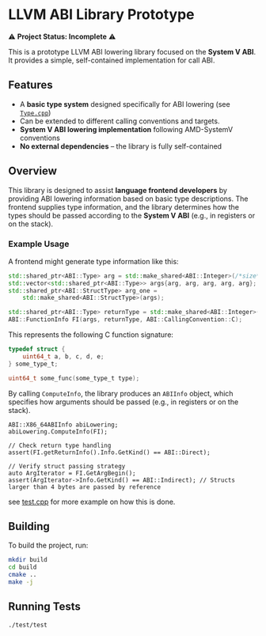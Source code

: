 # LLVM ABI Library Prototype  

⚠ **Project Status: Incomplete** ⚠  

This is a prototype LLVM ABI lowering library focused on the **System V ABI**. It provides a simple, self-contained implementation for call ABI. 

## Features  

- A **basic type system** designed specifically for ABI lowering (see [`Type.cpp`](./src/Type.cpp))  
- Can be extended to different calling conventions and targets.
- **System V ABI lowering implementation** following AMD-SystemV conventions  
- **No external dependencies** – the library is fully self-contained  

## Overview  

This library is designed to assist **language frontend developers** by providing ABI lowering information based on basic type descriptions. The frontend supplies type information, and the library determines how the types should be passed according to the **System V ABI** (e.g., in registers or on the stack).  

### Example Usage  

A frontend might generate type information like this:  

```cpp
std::shared_ptr<ABI::Type> arg = std::make_shared<ABI::Integer>(/*size*/ 8);
std::vector<std::shared_ptr<ABI::Type>> args{arg, arg, arg, arg, arg};
std::shared_ptr<ABI::StructType> arg_one =
    std::make_shared<ABI::StructType>(args);

std::shared_ptr<ABI::Type> returnType = std::make_shared<ABI::Integer>(8);
ABI::FunctionInfo FI(args, returnType, ABI::CallingConvention::C);
```

This represents the following C function signature:

```c
typedef struct {
    uint64_t a, b, c, d, e; 
} some_type_t;

uint64_t some_func(some_type_t type);
```
By calling `ComputeInfo`, the library produces an `ABIInfo` object, which specifies how arguments should be passed (e.g., in registers or on the stack).

```
ABI::X86_64ABIInfo abiLowering;
abiLowering.ComputeInfo(FI);

// Check return type handling
assert(FI.getReturnInfo().Info.GetKind() == ABI::Direct);

// Verify struct passing strategy
auto ArgIterator = FI.GetArgBegin();
assert(ArgIterator->Info.GetKind() == ABI::Indirect); // Structs larger than 4 bytes are passed by reference
```

see [test.cpp](test/test.cpp) for more example on how this is done.
## Building  

To build the project, run:  


```sh
mkdir build
cd build
cmake .. 
make -j
```

## Running Tests

```
./test/test 
``` 

